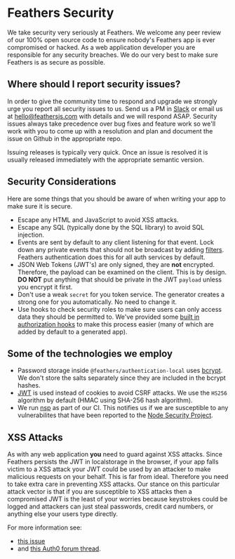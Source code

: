 # Feathers Security

We take security very seriously at Feathers. We welcome any peer review of our 100% open source code to ensure nobody's Feathers app is ever compromised or hacked. As a web application developer you are responsible for any security breaches. We do our very best to make sure Feathers is as secure as possible.

## Where should I report security issues?

In order to give the community time to respond and upgrade we strongly urge you report all security issues to us. Send us a PM in [Slack](http://slack.feathersjs.com) or email us at [hello@feathersjs.com](mailto:hello@feathersjs.com) with details and we will respond ASAP. Security issues always take precedence over bug fixes and feature work so we'll work with you to come up with a resolution and plan and document the issue on Github in the appropriate repo.

Issuing releases is typically very quick. Once an issue is resolved it is usually released immediately with the appropriate semantic version.

## Security Considerations

Here are some things that you should be aware of when writing your app to make sure it is secure.

- Escape any HTML and JavaScript to avoid XSS attacks.
- Escape any SQL (typically done by the SQL library) to avoid SQL injection.
- Events are sent by default to any client listening for that event. Lock down any private events that should not be broadcast by adding [filters](http://docs.feathersjs.com/real-time/filtering.html). Feathers authentication does this for all auth services by default.
- JSON Web Tokens (JWT's) are only signed, they are **not** encrypted. Therefore, the payload can be examined on the client. This is by design. **DO NOT** put anything that should be private in the JWT `payload` unless you encrypt it first.
- Don't use a weak `secret` for you token service. The generator creates a strong one for you automatically. No need to change it.
- Use hooks to check security roles to make sure users can only access data they should be permitted to. We've provided some [built in authorization hooks](http://docs.feathersjs.com/authorization/bundled-hooks.html) to make this process easier (many of which are added by default to a generated app).

## Some of the technologies we employ

- Password storage inside `@feathers/authentication-local` uses [bcrypt](https://github.com/dcodeIO/bcrypt.js). We don't store the salts separately since they are included in the bcrypt hashes.
- [JWT](https://jwt.io/) is used instead of cookies to avoid CSRF attacks. We use the `HS256` algorithm by default (HMAC using SHA-256 hash algorithm).
- We run [nsp](https://github.com/nodesecurity/nsp) as part of our CI. This notifies us if we are susceptible to any vulnerabilites that have been reported to the [Node Security Project](https://nodesecurity.io/).


## XSS Attacks

As with any web application **you** need to guard against XSS attacks. Since Feathers persists the JWT in localstorage in the browser, if your app falls victim to a XSS attack your JWT could be used by an attacker to make malicious requests on your behalf. This is far from ideal. Therefore you need to take extra care in preventing XSS attacks. Our stance on this particular attack vector is that if you are susceptible to XSS attacks then a compromised JWT is the least of your worries because keystrokes could be logged and attackers can just steal passwords, credit card numbers, or anything else your users type directly.

For more information see:

- [this issue](https://github.com/feathersjs/authentication/issues/132)
- and [this Auth0 forum thread](https://ask.auth0.com/t/stealing-jwt-from-authenticated-user/352/3).


